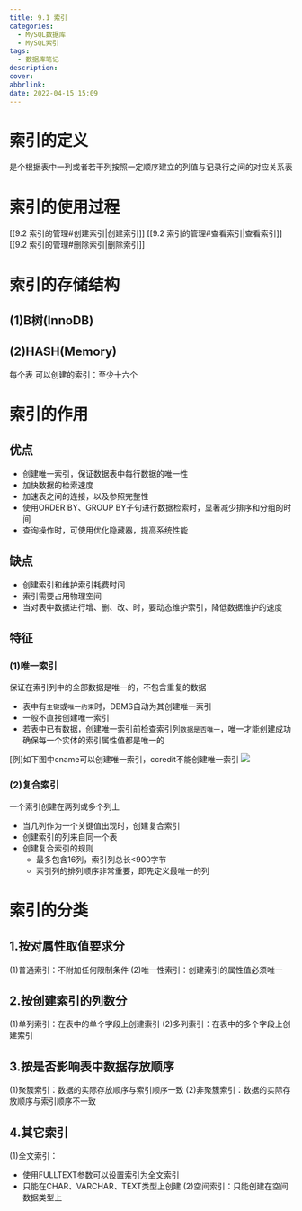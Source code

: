 ```yaml
---
title: 9.1 索引
categories:
  - MySQL数据库
  - MySQL索引
tags:
  - 数据库笔记
description: 
cover: 
abbrlink: 
date: 2022-04-15 15:09
---
```

# 索引的定义
是个根据表中一列或者若干列按照一定顺序建立的列值与记录行之间的对应关系表

# 索引的使用过程
[[9.2 索引的管理#创建索引|创建索引]]
[[9.2 索引的管理#查看索引|查看索引]]
[[9.2 索引的管理#删除索引|删除索引]]

# 索引的存储结构
## (1)B树(InnoDB)
## (2)HASH(Memory)

每个表 可以创建的索引：至少十六个

# 索引的作用
## 优点
+ 创建唯一索引，保证数据表中每行数据的唯一性
+ 加快数据的检索速度
+ 加速表之间的连接，以及参照完整性
+ 使用ORDER BY、GROUP BY子句进行数据检索时，显著减少排序和分组的时间
+ 查询操作时，可使用优化隐藏器，提高系统性能
## 缺点
+ 创建索引和维护索引耗费时间
+ 索引需要占用物理空间
+ 当对表中数据进行增、删、改、时，要动态维护索引，降低数据维护的速度

## 特征
### (1)唯一索引
保证在索引列中的全部数据是唯一的，不包含重复的数据
+ 表中有`主键`或`唯一约束`时，DBMS自动为其创建唯一索引
+ 一般不直接创建唯一索引
+ 若表中已有数据，创建唯一索引前检查索引列`数据是否唯一`，唯一才能创建成功
确保每一个实体的索引属性值都是唯一的

[例]如下图中cname可以创建唯一索引，ccredit不能创建唯一索引
![](https://tuchuang-1309886987.cos.ap-beijing.myqcloud.com/20220415201454.png)

### (2)复合索引
一个索引创建在两列或多个列上
+ 当几列作为一个关键值出现时，创建复合索引
+ 创建索引的列来自同一个表
+ 创建复合索引的规则
	+ 最多包含16列，索引列总长<900字节
	+ 索引列的排列顺序非常重要，即先定义最唯一的列

# 索引的分类
## 1.按对属性取值要求分
(1)普通索引：不附加任何限制条件
(2)唯一性索引：创建索引的属性值必须唯一
## 2.按创建索引的列数分
(1)单列索引：在表中的单个字段上创建索引
(2)多列索引：在表中的多个字段上创建索引
## 3.按是否影响表中数据存放顺序
(1)聚簇索引：数据的实际存放顺序与索引顺序一致
(2)非聚簇索引：数据的实际存放顺序与索引顺序不一致
## 4.其它索引
(1)全文索引：
+ 使用FULLTEXT参数可以设置索引为全文索引
+ 只能在CHAR、VARCHAR、TEXT类型上创建
(2)空间索引：只能创建在空间数据类型上